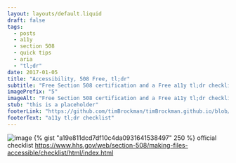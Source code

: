 ```yaml
---
layout: layouts/default.liquid
draft: false
tags:
  - posts
  - a11y
  - section 508
  - quick tips
  - aria
  - "tl;dr"
date: 2017-01-05
title: "Accessibility, 508 Free, tl;dr"
subtitle: "Free Section 508 certification and a Free a11y tl;dr checklist"
imagePrefix: "5"
imageAlt: "Free Section 508 certification and a Free a11y tl;dr checklist"
stub: "this is a placeholder"
footerLink: "https://github.com/timBrockman/timBrockman.github.io/blob/master/a11y_checklist.md"
footerText: "a11y tl;dr checklist"
---
```


![image](https://unsplash.it/500/400)
{% gist "a19e811dcd7df10c4da0931641538497" 250 %}
official checklist
https://www.hhs.gov/web/section-508/making-files-accessible/checklist/html/index.html